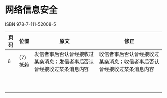 # 网络信息安全
ISBN 978-7-111-52008-5

| 页码  | 位置        | 原文                                                        | 修正                                                       |
|------|------------|-------------------------------------------------------------|------------------------------------------------------------|
| 6    | (7)抵赖     | 发信者事后否认曾经接收过某条消息；发信者事后否认曾经接收过某条消息内容 | 收信者事后否认曾经接收过某条消息；收信者事后否认曾经接收过某条消息内容 |
|   |  |   |        |
|   |    |       |       |
| ||||
|||||
|||||
|||||
|||||
|||||
|||||
|||||

